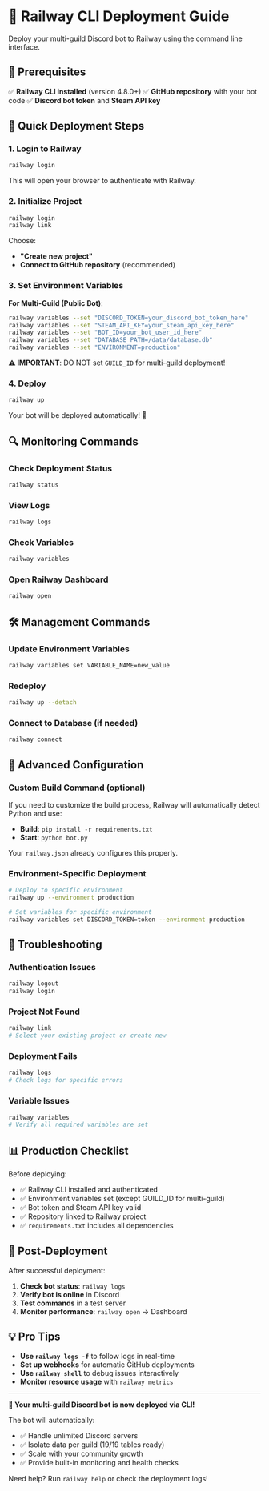 # 🚂 Railway CLI Deployment Guide

Deploy your multi-guild Discord bot to Railway using the command line interface.

## 🔧 Prerequisites

✅ **Railway CLI installed** (version 4.8.0+)
✅ **GitHub repository** with your bot code
✅ **Discord bot token** and **Steam API key**

## 🚀 Quick Deployment Steps

### 1. Login to Railway

```bash
railway login
```

This will open your browser to authenticate with Railway.

### 2. Initialize Project

```bash
railway login
railway link
```

Choose:
- **"Create new project"** 
- **Connect to GitHub repository** (recommended)

### 3. Set Environment Variables

**For Multi-Guild (Public Bot)**:
```bash
railway variables --set "DISCORD_TOKEN=your_discord_bot_token_here"
railway variables --set "STEAM_API_KEY=your_steam_api_key_here"
railway variables --set "BOT_ID=your_bot_user_id_here"
railway variables --set "DATABASE_PATH=/data/database.db"
railway variables --set "ENVIRONMENT=production"
```

**⚠️ IMPORTANT**: DO NOT set `GUILD_ID` for multi-guild deployment!

### 4. Deploy

```bash
railway up
```

Your bot will be deployed automatically! 🎉

## 🔍 Monitoring Commands

### Check Deployment Status
```bash
railway status
```

### View Logs
```bash
railway logs
```

### Check Variables
```bash
railway variables
```

### Open Railway Dashboard
```bash
railway open
```

## 🛠️ Management Commands

### Update Environment Variables
```bash
railway variables set VARIABLE_NAME=new_value
```

### Redeploy
```bash
railway up --detach
```

### Connect to Database (if needed)
```bash
railway connect
```

## 🔧 Advanced Configuration

### Custom Build Command (optional)
If you need to customize the build process, Railway will automatically detect Python and use:
- **Build**: `pip install -r requirements.txt`
- **Start**: `python bot.py`

Your `railway.json` already configures this properly.

### Environment-Specific Deployment
```bash
# Deploy to specific environment
railway up --environment production

# Set variables for specific environment  
railway variables set DISCORD_TOKEN=token --environment production
```

## 🐛 Troubleshooting

### Authentication Issues
```bash
railway logout
railway login
```

### Project Not Found
```bash
railway link
# Select your existing project or create new
```

### Deployment Fails
```bash
railway logs
# Check logs for specific errors
```

### Variable Issues
```bash
railway variables
# Verify all required variables are set
```

## 📊 Production Checklist

Before deploying:

- ✅ Railway CLI installed and authenticated
- ✅ Environment variables set (except GUILD_ID for multi-guild)
- ✅ Bot token and Steam API key valid
- ✅ Repository linked to Railway project
- ✅ `requirements.txt` includes all dependencies

## 🎯 Post-Deployment

After successful deployment:

1. **Check bot status**: `railway logs`
2. **Verify bot is online** in Discord
3. **Test commands** in a test server
4. **Monitor performance**: `railway open` → Dashboard

## 💡 Pro Tips

- **Use `railway logs -f`** to follow logs in real-time
- **Set up webhooks** for automatic GitHub deployments
- **Use `railway shell`** to debug issues interactively
- **Monitor resource usage** with `railway metrics`

---

**🎉 Your multi-guild Discord bot is now deployed via CLI!**

The bot will automatically:
- ✅ Handle unlimited Discord servers
- ✅ Isolate data per guild (19/19 tables ready)
- ✅ Scale with your community growth
- ✅ Provide built-in monitoring and health checks

Need help? Run `railway help` or check the deployment logs!